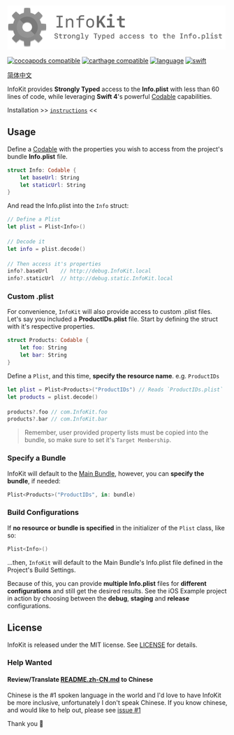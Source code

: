 
![InfoKit](/InfoKit.png?raw=true)

[![cocoapods compatible](https://img.shields.io/badge/cocoapods-compatible-brightgreen.svg)](https://cocoapods.org/pods/InfoKit)
[![carthage compatible](https://img.shields.io/badge/carthage-compatible-brightgreen.svg)](https://github.com/Carthage/Carthage)
[![language](https://img.shields.io/badge/spm-compatible-brightgreen.svg)](https://swift.org)
[![swift](https://img.shields.io/badge/swift-4-orange.svg)](https://github.com/nmdias/InfoKit/releases)

[简体中文](README.zh-CN.md)

InfoKit provides **Strongly Typed** access to the **Info.plist** with less than 60 lines of code, while leveraging **Swift 4**'s powerful [Codable](https://developer.apple.com/documentation/swift/codable) capabilities.

Installation >> [`instructions`](https://github.com/nmdias/InfoKit/blob/master/INSTALL.md) <<

## Usage

Define a [Codable](https://developer.apple.com/documentation/swift/codable) with the properties you wish to access from the project's bundle **Info.plist** file.

```swift
struct Info: Codable {
    let baseUrl: String
    let staticUrl: String
}
```

And read the Info.plist into the `Info` struct:
```swift
// Define a Plist
let plist = Plist<Info>()

// Decode it
let info = plist.decode()

// Then access it's properties
info?.baseUrl    // http://debug.InfoKit.local
info?.staticUrl  // http://debug.static.InfoKit.local
```

### Custom .plist
For convenience, `InfoKit` will also provide access to custom .plist files. Let's say you included a **ProductIDs.plist** file. Start by defining the struct with it's respective properties.

```swift
struct Products: Codable {
    let foo: String
    let bar: String
}
```

Define a `Plist`, and this time, **specify the resource name**. e.g. `ProductIDs`

```swift
let plist = Plist<Products>("ProductIDs") // Reads `ProductIDs.plist`
let products = plist.decode()

products?.foo // com.InfoKit.foo
products?.bar // com.InfoKit.bar

```

> Remember, user provided property lists must be copied into the bundle, so make sure to set it's `Target Membership`.

### Specify a Bundle
InfoKit will default to the [Main Bundle](https://developer.apple.com/documentation/foundation/bundle/1410786-main), however, you can **specify the bundle**, if needed:

```swift
Plist<Products>("ProductIDs", in: bundle)
```

### Build Configurations
If **no resource or bundle is specified** in the initializer of the `Plist` class, like so:

```swift
Plist<Info>()
```

...then, `InfoKit` will default to the Main Bundle's Info.plist file defined in the Project's Build Settings.

Because of this, you can provide **multiple Info.plist** files for **different configurations** and still get the desired results. 
See the iOS Example project in action by choosing between the **debug**, **staging** and **release** configurations.

## License

InfoKit is released under the MIT license. See [LICENSE](https://github.com/nmdias/InfoKit/blob/master/LICENSE) for details.

### Help Wanted
#### Review/Translate [README.zh-CN.md](README.zh-CN.md) to Chinese
Chinese is the #1 spoken language in the world and I'd love to have InfoKit be more inclusive, unfortunately I don't speak Chinese. If you know chinese, and would like to help out, please see [issue #1](https://github.com/nmdias/InfoKit/issues/1)

Thank you 🙏
